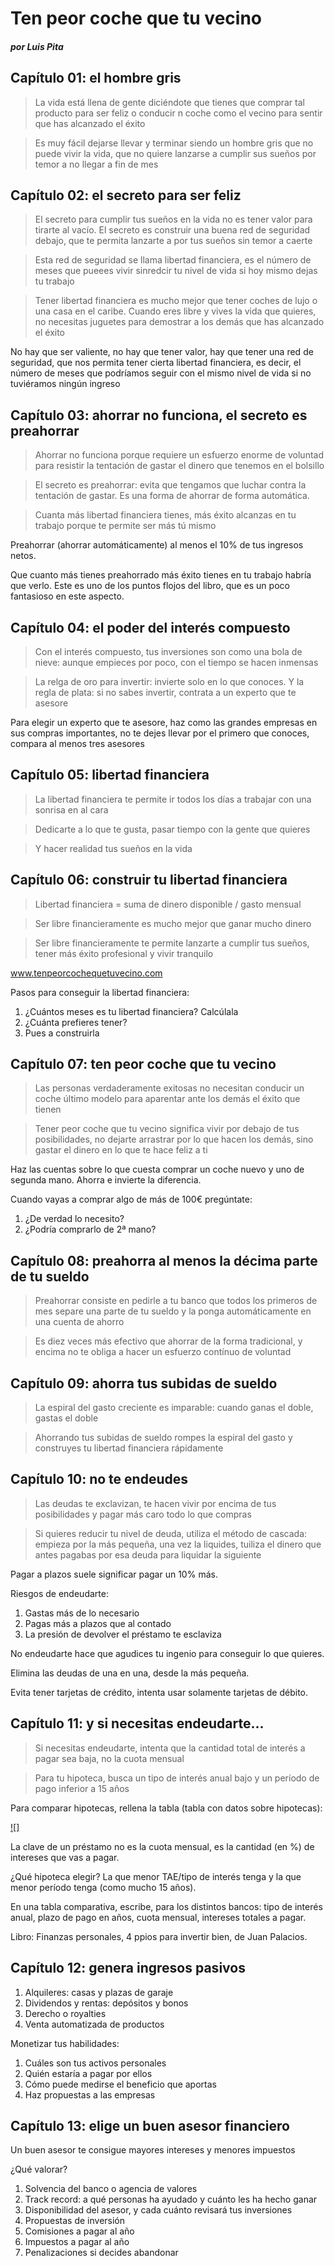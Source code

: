 # Ten peor coche que tu vecino
##### por Luis Pita

## Capítulo 01: el hombre gris

> La vida está llena de gente diciéndote que tienes que comprar tal producto para ser feliz o conducir n coche como el vecino para sentir que has alcanzado el éxito

<!-- -->

> Es muy fácil dejarse llevar y terminar siendo un hombre gris que no puede vivir la vida, que no quiere lanzarse a cumplir sus sueños por temor a no llegar a fin de mes

## Capítulo 02: el secreto para ser feliz

> El secreto para cumplir tus sueños en la vida no es tener valor para tirarte al vacío. El secreto es construir una buena red de seguridad debajo, que te permita lanzarte a por tus sueños sin temor a caerte

<!-- -->

> Esta red de seguridad se llama libertad financiera, es el número de meses que pueees vivir sinredcir tu nivel de vida si hoy mismo dejas tu trabajo

<!-- -->

> Tener libertad financiera es mucho mejor que tener coches de lujo o una casa en el caribe. Cuando eres libre y vives la vida que quieres, no necesitas juguetes para demostrar a los demás que has alcanzado el éxito

No hay que ser valiente, no hay que tener valor, hay que tener una red de seguridad,
que nos permita tener cierta libertad financiera, es decir, el número de meses que
podríamos seguir con el mismo nivel de vida si no tuviéramos ningún ingreso

## Capítulo 03: ahorrar no funciona, el secreto es preahorrar

> Ahorrar no funciona porque requiere un esfuerzo enorme de voluntad para resistir la tentación de gastar el dinero que tenemos en el bolsillo

<!-- -->

> El secreto es preahorrar: evita que tengamos que luchar contra la tentación de gastar. Es una forma de ahorrar de forma automática.

<!-- -->

> Cuanta más libertad financiera tienes, más éxito alcanzas en tu trabajo porque te permite ser más tú mismo

Preahorrar (ahorrar automáticamente) al menos el 10% de tus ingresos netos.

Que cuanto más tienes preahorrado más éxito tienes en tu trabajo habría que verlo.
Este es uno de los puntos flojos del libro, que es un poco fantasioso en este
aspecto.

## Capítulo 04: el poder del interés compuesto

> Con el interés compuesto, tus inversiones son como una bola de nieve: aunque empieces por poco, con el tiempo se hacen inmensas

<!-- -->

> La relga de oro para invertir: invierte solo en lo que conoces. Y la regla de plata: si no sabes invertir, contrata a un experto que te asesore

<!-- -->

Para elegir un experto que te asesore, haz como las grandes empresas en sus compras importantes, no te dejes llevar por el primero que conoces, compara al menos tres asesores

## Capítulo 05: libertad financiera

> La libertad financiera te permite ir todos los días a trabajar con una sonrisa en al cara

<!-- -->

> Dedicarte a lo que te gusta, pasar tiempo con la gente que quieres

<!-- -->

> Y hacer realidad tus sueños en la vida

## Capítulo 06: construir tu libertad financiera

> Libertad financiera = suma de dinero disponible / gasto mensual

<!-- -->

> Ser libre financieramente es mucho mejor que ganar mucho dinero

<!-- -->

> Ser libre financieramente te permite lanzarte a cumplir tus sueños, tener más éxito profesional y vivir tranquilo

www.tenpeorcochequetuvecino.com

Pasos para conseguir la libertad financiera:

1. ¿Cuántos meses es tu libertad financiera? Calcúlala
2. ¿Cuánta prefieres tener?
3. Pues a construirla

## Capítulo 07: ten peor coche que tu vecino

> Las personas verdaderamente exitosas no necesitan conducir un coche último modelo para aparentar ante los demás el éxito que tienen

<!-- -->

> Tener peor coche que tu vecino significa vivir por debajo de tus posibilidades, no dejarte arrastrar por lo que hacen los demás, sino gastar el dinero en lo que te hace feliz a ti

Haz las cuentas sobre lo que cuesta comprar un coche nuevo y uno de segunda mano.
Ahorra e invierte la diferencia.

Cuando vayas a comprar algo de más de 100€ pregúntate:

1. ¿De verdad lo necesito?
2. ¿Podría comprarlo de 2ª mano?

## Capítulo 08: preahorra al menos la décima parte de tu sueldo

> Preahorrar consiste en pedirle a tu banco que todos los primeros de mes separe una parte de tu sueldo y la ponga automáticamente en una cuenta de ahorro

<!-- -->

> Es diez veces más efectivo que ahorrar de la forma tradicional, y encima no te obliga a hacer un esfuerzo contínuo de voluntad

## Capítulo 09: ahorra tus subidas de sueldo

> La espiral del gasto creciente es imparable: cuando ganas el doble, gastas el doble

<!-- -->

> Ahorrando tus subidas de sueldo rompes la espiral del gasto y construyes tu libertad financiera rápidamente

## Capítulo 10: no te endeudes

> Las deudas te exclavizan, te hacen vivir por encima de tus posibilidades y pagar más caro todo lo que compras

<!-- -->

> Si quieres reducir tu nivel de deuda, utiliza el método de cascada: empieza por la más pequeña, una vez la liquides, tuiliza el dinero que antes pagabas por esa deuda para liquidar la siguiente

Pagar a plazos suele significar pagar un 10% más.

Riesgos de endeudarte:

1. Gastas más de lo necesario
2. Pagas más a plazos que al contado
3. La presión de devolver el préstamo te esclaviza

No endeudarte hace que agudices tu ingenio para conseguir lo que quieres.

Elimina las deudas de una en una, desde la más pequeña.

Evita tener tarjetas de crédito, intenta usar solamente tarjetas de débito.

## Capítulo 11: y si necesitas endeudarte...

> Si necesitas endeudarte, intenta que la cantidad total de interés a pagar sea baja, no la cuota mensual

<!-- -->

> Para tu hipoteca, busca un tipo de interés anual bajo y un período de pago inferior a 15 años

Para comparar hipotecas, rellena la tabla (tabla con datos sobre hipotecas):

[![]]()

La clave de un préstamo no es la cuota mensual, es la cantidad (en %) de
intereses que vas a pagar.

¿Qué hipoteca elegir? La que menor TAE/tipo de interés tenga y la que menor
período tenga (como mucho 15 años).

En una tabla comparativa, escribe, para los distintos bancos: tipo de interés
anual, plazo de pago en años, cuota mensual, intereses totales a pagar.

Libro: Finanzas personales, 4 ppios para invertir bien, de Juan Palacios.

## Capítulo 12: genera ingresos pasivos

1. Alquileres: casas y plazas de garaje
2. Dividendos y rentas: depósitos y bonos
3. Derecho o royalties
4. Venta automatizada de productos

Monetizar tus habilidades:

1. Cuáles son tus activos personales
2. Quién estaría a pagar por ellos
3. Cómo puede medirse el beneficio que aportas
4. Haz propuestas a las empresas

## Capítulo 13: elige un buen asesor financiero

Un buen asesor te consigue mayores intereses y menores impuestos

¿Qué valorar?

1. Solvencia del banco o agencia de valores
2. Track record: a qué personas ha ayudado y cuánto les ha hecho ganar
3. Disponibilidad del asesor, y cada cuánto revisará tus inversiones
4. Propuestas de inversión
5. Comisiones a pagar al año
6. Impuestos a pagar al año
7. Penalizaciones si decides abandonar
